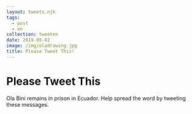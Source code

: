 ```yaml
---
layout: tweets.njk
tags:
  - post
  - en
collection: tweeten
date: 2019-05-02
image: /img/oladrawing.jpg
title: Please Tweet This!
---
```

# Please Tweet This

Ola Bini remains in prison in Ecuador. Help spread the word by tweeting these messages.

